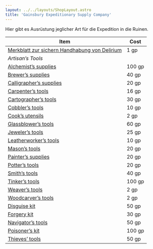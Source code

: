 ```yaml
---
layout: ../../layouts/ShopLayout.astro
title: 'Gainsbury Expeditionary Supply Company'
---
```

Hier gibt es Ausrüstung jeglicher Art für die Expedition in die Ruinen.

| Item                                                                                               | Cost   |
|----------------------------------------------------------------------------------------------------|--------|
| [Merkblatt zur sichern Handhabung von Delirium](./A_Pamphlet_on_the_Safe_Handling_of_Delerium.pdf) | 1 gp   |
| _Artisan’s Tools_                                                                                  |        |
| [Alchemist’s supplies](https://www.dndbeyond.com/equipment/alchemists-supplies)                    | 100 gp |
| [Brewer’s supplies](https://www.dndbeyond.com/equipment/brewers-supplies)                          | 40 gp  |
| [Calligrapher’s supplies](https://www.dndbeyond.com/equipment/calligraphers-supplies)              | 20 gp  |
| [Carpenter’s tools](https://www.dndbeyond.com/equipment/carpenters-tools)                          | 16 gp  |
| [Cartographer’s tools](https://www.dndbeyond.com/equipment/cartographers-tools)                    | 30 gp  |
| [Cobbler’s tools](https://www.dndbeyond.com/equipment/cobblers-tools)                              | 10 gp  |
| [Cook’s utensils](https://www.dndbeyond.com/equipment/cooks-utensils)                              | 2 gp   |
| [Glassblower’s tools](https://www.dndbeyond.com/equipment/glassblowers-tools)                      | 60 gp  |
| [Jeweler’s tools](https://www.dndbeyond.com/equipment/jewelers-tools)                              | 25 gp  |
| [Leatherworker’s tools](https://www.dndbeyond.com/equipment/leatherworkers-tools)                  | 10 gp  |
| [Mason’s tools](https://www.dndbeyond.com/equipment/masons-tools)                                  | 20 gp  |
| [Painter’s supplies](https://www.dndbeyond.com/equipment/painters-supplies)                        | 20 gp  |
| [Potter’s tools](https://www.dndbeyond.com/equipment/potters-tools)                                | 20 gp  |
| [Smith’s tools](https://www.dndbeyond.com/equipment/smiths-tools)                                  | 40 gp  |
| [Tinker’s tools](https://www.dndbeyond.com/equipment/tinkers-tools)                                | 100 gp |
| [Weaver’s tools](https://www.dndbeyond.com/equipment/weavers-tools)                                | 2 gp   |
| [Woodcarver’s tools](https://www.dndbeyond.com/equipment/woodcarvers-tools)                        | 2 gp   |
| [Disguise kit](https://www.dndbeyond.com/equipment/disguise-kit)                                   | 50 gp  |
| [Forgery kit](https://www.dndbeyond.com/equipment/forgery-kit)                                     | 30 gp  |
| [Navigator’s tools](https://www.dndbeyond.com/equipment/navigators-tools)                          | 50 gp  |
| [Poisoner’s kit](https://www.dndbeyond.com/equipment/poisoners-kit)                                | 100 gp |
| [Thieves’ tools](https://www.dndbeyond.com/equipment/thieves-tools)                                | 50 gp  |
